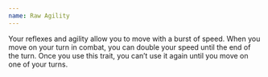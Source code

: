 ```yaml
---
name: Raw Agility
---
```

Your reflexes and agility allow you to move with a burst of speed. When you move on your turn in combat, you can
double your speed until the end of the turn. Once you use this trait, you can’t use it again until you move
<me-distance length="0" override="0 {metric}"/> on one of your turns.
